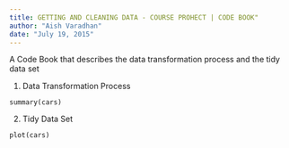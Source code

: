 ```yaml
---
title: GETTING AND CLEANING DATA - COURSE PROHECT | CODE BOOK"
author: "Aish Varadhan"
date: "July 19, 2015"
---
```


A Code Book that describes the data transformation process and the tidy data set

1. Data Transformation Process
```{r}
summary(cars)
```



2. Tidy Data Set

```{r, echo=FALSE}
plot(cars)
```
